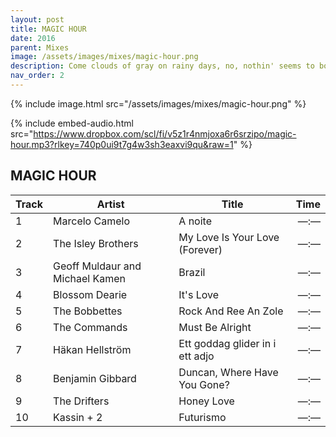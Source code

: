 ```yaml
---
layout: post
title: MAGIC HOUR
date: 2016
parent: Mixes
image: /assets/images/mixes/magic-hour.png
description: Come clouds of gray on rainy days, no, nothin' seems to bother me
nav_order: 2
---
```

{% include image.html src="/assets/images/mixes/magic-hour.png" %}

{% include embed-audio.html src="https://www.dropbox.com/scl/fi/v5z1r4nmjoxa6r6srzipo/magic-hour.mp3?rlkey=740p0ui9t7g4w3sh3eaxvi9qu&raw=1" %}

## MAGIC HOUR

|Track|Artist|Title|Time|
|-|-|----------------|-:|
|1 | Marcelo Camelo | A noite | —:— |
|2 | The Isley Brothers | My Love Is Your Love (Forever) | —:— |
|3 | Geoff Muldaur and Michael Kamen | Brazil | —:— |
|4 | Blossom Dearie | It's Love | —:— |
|5 | The Bobbettes | Rock And Ree An Zole | —:— |
|6 | The Commands | Must Be Alright | —:— |
|7 | Häkan Hellström | Ett goddag glider in i ett adjo | —:— |
|8 | Benjamin Gibbard | Duncan, Where Have You Gone? | —:— |
|9 | The Drifters | Honey Love | —:— |
|10 | Kassin + 2 | Futurismo | —:— |
